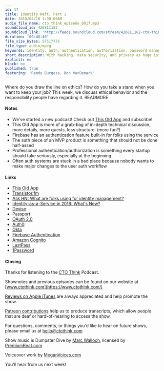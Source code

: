 ```yaml
---
id: 17
title: Identity Heft, Part 1
date: 2018/04/10 1:00:00AM
audio_file_name: cto_think_episode_0017.mp3
soundcloud_id: 426811182
soundcloud_link: 'http://feeds.soundcloud.com/stream/426811182-cto-think-episode-17-identity-heft.mp3'
duration: '00:48:40'
file_size_bytes: 57517775
file_type: audio/mpeg
keywords: identity, auth, authentication, authorization, password managers, usernames, 1Password, Auth0, LastPass, Okta
short_description: With hacking, data security, and privacy as huge issues in the press, we discuss how we approach identity management on both products and across our teams
explicit: no
block: no
published: true
featuring: 'Randy Burgess, Don VanDemark'
---
```

Where do you draw the line on ethics? How do you take a stand when you want to keep your job? This week, we discuss ethical behavior and the responsibility people have regarding it.
READMORE

#### Notes

* We've started a new podcast! Check out [This Old App](https://thisoldapp.online) and subscribe!
* This Old App is more of a grab-bag of in-depth technical discussion, more details, more guests, less structure. (more fun?)
* Firebase has an authentication feature built-in for folks using the service
* The auth piece of an MVP product is something that should not be done half-assed
* Professional authentication/authorization is something every startup should take seriously, especially at the beginning
* Often auth systems are stuck in a bad place because nobody wants to make major changes to the user auth workflow

#### Links

* [This Old App](https://thisoldapp.online)
* [Transistor.fm](https://transistor.fm)
* [Ask HN: What are folks using for identity management?](https://news.ycombinator.com/item?id=16700544)
* [Identity-as-a-Service in 2018: What's New?](https://lobste.rs/s/q3ivos/identity_as_service_2018_what_s_new)
* [Devise](https://github.com/plataformatec/devise)
* [Passport](http://www.passportjs.org/)
* [OAuth 2.0](https://oauth.net/2/)
* [Auth0](https://auth0.com)
* [Okta](https://www.okta.com)
* [Firebase Authentication](https://firebase.google.com/products/auth/)
* [Amazon Cognito](https://aws.amazon.com/cognito/)
* [LastPass](https://www.lastpass.com/)
* [1Password](https://1password.com/)

#### Closing

Thanks for listening to the [CTO Think](https://www.ctothink.com) Podcast.  

Shownotes and previous episodes can be found on our website at [www.ctothink.com](https://www.ctothink.com/)  

[Reviews on Apple iTunes](https://itunes.apple.com/us/podcast/cto-think/id1331281544) are always appreciated and help promote the show.  

[Patreon contributions](https://www.patreon.com/ctothink) help us to produce transcripts, which allow people that are deaf or hard-of-hearing to access the show.  

For questions, comments, or things you'd like to hear on future shows, please email us at [hello@ctothink.com](mailto:hello@ctothink.com)  

Show music is Dumpster Dive by [Marc Walloch](http://marcwalloch.com/), licensed by [PremiumBeat.com](https://www.premiumbeat.com)  

Voiceover work by [MeganVoices.com](http://www.meganvoices.com)  

You'll hear from us next week!  
